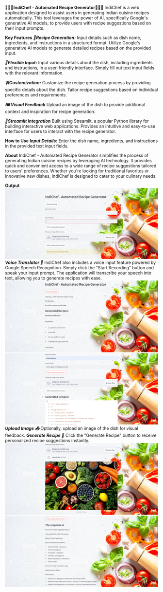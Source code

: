 **👩‍🍳🍴IndiChef - Automated Recipe Generator👩‍🍳🍴**
IndiChef is a web application designed to assist users in generating Indian cuisine recipes automatically. This tool leverages the power of AI, specifically Google's generative AI models, to provide users with recipe suggestions based on their input prompts.

**Key Features**
***📝Recipe Generation:***
Input details such as dish name, ingredients, and instructions in a structured format.
Utilize Google's generative AI models to generate detailed recipes based on the provided input.

***🔄Flexible Input:***
Input various details about the dish, including ingredients and instructions, in a user-friendly interface.
Simply fill out text input fields with the relevant information. 

***🛠️Customization:***
Customize the recipe generation process by providing specific details about the dish.
Tailor recipe suggestions based on individual preferences and requirements.

***🖼️ Visual Feedback***
Upload an image of the dish to provide additional context and inspiration for recipe generation.

***🔗Streamlit Integration***
Built using Streamlit, a popular Python library for building interactive web applications.
Provides an intuitive and easy-to-use interface for users to interact with the recipe generator.

**How to Use**
***Input Details:***
Enter the dish name, ingredients, and instructions in the provided text input fields.

**About**
IndiChef - Automated Recipe Generator simplifies the process of generating Indian cuisine recipes by leveraging AI technology. It provides quick and convenient access to a wide range of recipe suggestions tailored to users' preferences. Whether you're looking for traditional favorites or innovative new dishes, IndiChef is designed to cater to your culinary needs.

**Output**
![](images/recipe-img1.jpeg)
***Voice Translator 🎤***
IndiChef also includes a voice input feature powered by Google Speech Recognition. Simply click the "Start Recording" button and speak your input prompt. The application will transcribe your speech into text, allowing you to generate recipes with ease.
![](images/recipe-img2.jpeg)
![](images/recipe-img3.jpeg)
***Upload Image 📤***
Optionally, upload an image of the dish for visual feedback.
***Generate Recipe 📜***
Click the "Generate Recipe" button to receive personalized recipe suggestions instantly.
![](images/recipe-img4.jpeg)
![](images/recipe-img5.jpeg)
